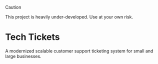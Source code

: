> [!CAUTION]
> This project is heavily under-developed. Use at your own risk.

# Tech Tickets

A modernized scalable customer support ticketing system for small and large businesses.

